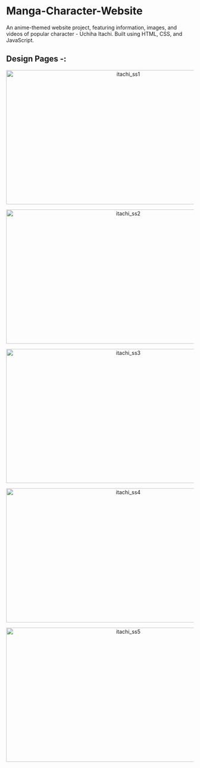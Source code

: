 # Manga-Character-Website
An anime-themed website project, featuring information, images, and videos of popular character - Uchiha Itachi. Built using HTML, CSS, and JavaScript.

## Design Pages -:
<p align="center">
  <img width="640" height="360" alt="itachi_ss1" src="https://user-images.githubusercontent.com/114610458/231049978-0e07adfd-d2b8-4306-8e33-e556797daec9.png">
</p>

<p align="center">
  <img width="640" height="360" alt="itachi_ss2" src="https://user-images.githubusercontent.com/114610458/231050059-a4a85194-2b4f-4e81-83d5-6222b369c002.png">
</p>

<p align="center">
  <img width="640" height="360" alt="itachi_ss3" src="https://user-images.githubusercontent.com/114610458/231050167-95704669-db05-40a2-874a-d3c379badc51.png">
</p>

<p align="center">
  <img width="640" height="360" alt="itachi_ss4" src="https://user-images.githubusercontent.com/114610458/231050262-646c1503-9050-429c-b10d-08c9ec84000f.png">
</p>

<p align="center">
  <img width="640" height="360" alt="itachi_ss5" src="https://user-images.githubusercontent.com/114610458/231050288-bdd7e80d-8263-4bc4-adea-f5ebbc9ae860.png">
</p>

